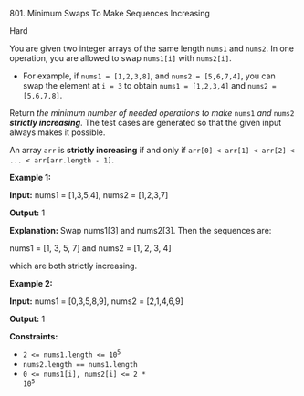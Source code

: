 ﻿801\. Minimum Swaps To Make Sequences Increasing

Hard

You are given two integer arrays of the same length `nums1` and `nums2`. In one operation, you are allowed to swap `nums1[i]` with `nums2[i]`.

*   For example, if `nums1 = [1,2,3,8]`, and `nums2 = [5,6,7,4]`, you can swap the element at `i = 3` to obtain `nums1 = [1,2,3,4]` and `nums2 = [5,6,7,8]`.

Return _the minimum number of needed operations to make_ `nums1` _and_ `nums2` _**strictly increasing**_. The test cases are generated so that the given input always makes it possible.

An array `arr` is **strictly increasing** if and only if `arr[0] < arr[1] < arr[2] < ... < arr[arr.length - 1]`.

**Example 1:**

**Input:** nums1 = [1,3,5,4], nums2 = [1,2,3,7]

**Output:** 1

**Explanation:** Swap nums1[3] and nums2[3]. Then the sequences are: 

nums1 = [1, 3, 5, 7] and nums2 = [1, 2, 3, 4] 

which are both strictly increasing.

**Example 2:**

**Input:** nums1 = [0,3,5,8,9], nums2 = [2,1,4,6,9]

**Output:** 1

**Constraints:**

*   <code>2 <= nums1.length <= 10<sup>5</sup></code>
*   `nums2.length == nums1.length`
*   <code>0 <= nums1[i], nums2[i] <= 2 * 10<sup>5</sup></code>